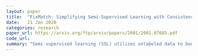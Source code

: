 ```yaml
---
layout: paper
title:  "FixMatch: Simplifying Semi-Supervised Learning with Consistency and Confidence"
date:   21 Jan 2020
categories: research
paper_url: https://arxiv.org/ftp/arxiv/papers/2001/2001.07685.pdf
code_url: 
summary: "Semi-supervised learning (SSL) utilizes unlabeled data to boost model performance but often at the expense of increased complexity. This paper introduces FixMatch, a streamlined SSL algorithm that simplifies existing methods. FixMatch uses a model's predictions on weakly-augmented unlabeled images to generate pseudo-labels, which are only used if they are highly confident. The model then learns from these pseudo-labels using strongly-augmented versions of the images. Remarkably, FixMatch demonstrates superior performance on several SSL benchmarks, achieving 94.93% accuracy on CIFAR-10 with 250 labels and 88.61% accuracy with only 40 labels. An in-depth ablation study highlights the key factors behind FixMatch's effectiveness. The code is publicly available."
---
```


